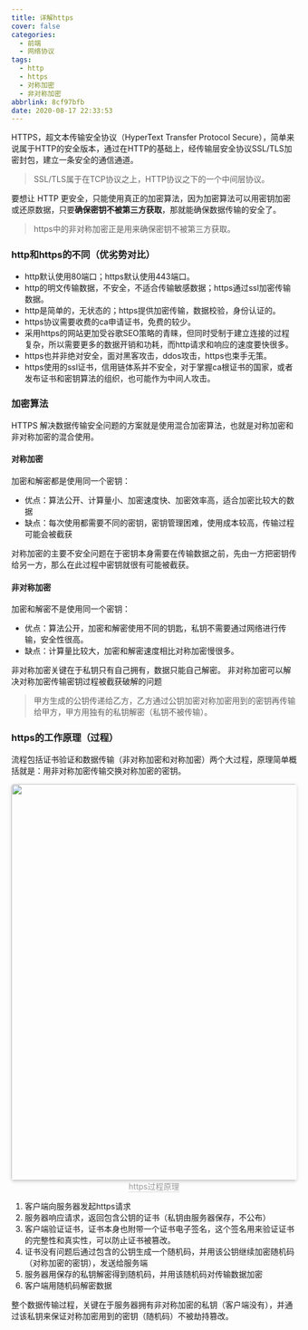 ```yaml
---
title: 详解https
cover: false
categories:
  - 前端
  - 网络协议
tags:
  - http
  - https
  - 对称加密
  - 非对称加密
abbrlink: 8cf97bfb
date: 2020-08-17 22:33:53
---
```

HTTPS，超文本传输安全协议（HyperText Transfer Protocol Secure），简单来说属于HTTP的安全版本，通过在HTTP的基础上，经传输层安全协议SSL/TLS加密封包，建立一条安全的通信通道。
> SSL/TLS属于在TCP协议之上，HTTP协议之下的一个中间层协议。

要想让 HTTP 更安全，只能使用真正的加密算法，因为加密算法可以用密钥加密或还原数据，只要**确保密钥不被第三方获取**，那就能确保数据传输的安全了。
> https中的非对称加密正是用来确保密钥不被第三方获取。

### http和https的不同（优劣势对比）
- http默认使用80端口；https默认使用443端口。
- http的明文传输数据，不安全，不适合传输敏感数据；https通过ssl加密传输数据。
- http是简单的，无状态的；https提供加密传输，数据校验，身份认证的。
- https协议需要收费的ca申请证书，免费的较少。
- 采用https的网站更加受谷歌SEO策略的青睐，但同时受制于建立连接的过程复杂，所以需要更多的数据开销和功耗，而http请求和响应的速度要快很多。
- https也并非绝对安全，面对黑客攻击，ddos攻击，https也束手无策。
- https使用的ssl证书，信用链体系并不安全，对于掌握ca根证书的国家，或者发布证书和密钥算法的组织，也可能作为中间人攻击。

### 加密算法
HTTPS 解决数据传输安全问题的方案就是使用混合加密算法，也就是对称加密和非对称加密的混合使用。
#### 对称加密
加密和解密都是使用同一个密钥：
- 优点：算法公开、计算量小、加密速度快、加密效率高，适合加密比较大的数据
- 缺点：每次使用都需要不同的密钥，密钥管理困难，使用成本较高，传输过程可能会被截获

对称加密的主要不安全问题在于密钥本身需要在传输数据之前，先由一方把密钥传给另一方，那么在此过程中密钥就很有可能被截获。
#### 非对称加密
加密和解密不是使用同一个密钥：
- 优点：算法公开，加密和解密使用不同的钥匙，私钥不需要通过网络进行传输，安全性很高。
- 缺点：计算量比较大，加密和解密速度相比对称加密慢很多。

非对称加密关键在于私钥只有自己拥有，数据只能自己解密。
非对称加密可以解决对称加密传输密钥过程被截获破解的问题
> 甲方生成的公钥传递给乙方，乙方通过公钥加密对称加密用到的密钥再传输给甲方，甲方用独有的私钥解密（私钥不被传输）。

### https的工作原理（过程）
流程包括证书验证和数据传输（非对称加密和对称加密）两个大过程，原理简单概括就是：用非对称加密传输交换对称加密的密钥。
<center>
    <img style="border-radius: 0.3125em;
    box-shadow: 0 2px 4px 0 rgba(34,36,38,.12),0 2px 10px 0 rgba(34,36,38,.08);display:inline;margin:0" 
    src="https://cdn.jsdelivr.net/gh/DSzhongweizi/Resources/article/20200822145621.png" width=700 />
    <br>
    <div style="color:orange; border-bottom: 1px solid #d9d9d9;
    display: inline-block;
    color: #999;">https过程原理</div>
</center>

1. 客户端向服务器发起https请求
2. 服务器响应请求，返回包含公钥的证书（私钥由服务器保存，不公布）
3. 客户端验证证书，证书本身也附带一个证书电子签名，这个签名用来验证证书的完整性和真实性，可以防止证书被篡改。
4. 证书没有问题后通过包含的公钥生成一个随机码，并用该公钥继续加密随机码（对称加密的密钥），发送给服务端
5. 服务器用保存的私钥解密得到随机码，并用该随机码对传输数据加密
6. 客户端用随机码解密数据

整个数据传输过程，关键在于服务器拥有非对称加密的私钥（客户端没有），并通过该私钥来保证对称加密用到的密钥（随机码）不被劫持篡改。

